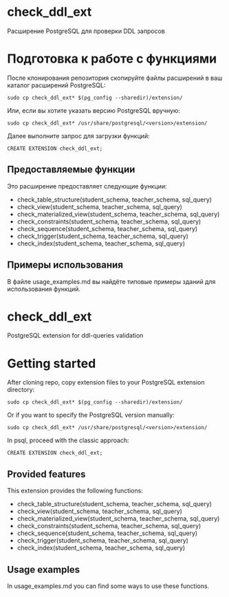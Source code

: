 # check_ddl_ext
Расширение PostgreSQL для проверки DDL запросов

# Подготовка к работе с функциями
После клонирования репозитория скопируйте файлы расширений в ваш каталог расширений PostgreSQL:
```
sudo cp check_ddl_ext* $(pg_config --sharedir)/extension/
```

Или, если вы хотите указать версию PostgreSQL вручную:
```
sudo cp check_ddl_ext* /usr/share/postgresql/<version>/extension/
```

Далее выполните запрос для загрузки функций:
```
CREATE EXTENSION check_ddl_ext;
```
## Предоставляемые функции
Это расширение предоставляет следующие функции:
- check_table_structure(student_schema, teacher_schema, sql_query)
- check_view(student_schema, teacher_schema, sql_query)
- check_materialized_view(student_schema, teacher_schema, sql_query)
- check_constraints(student_schema, teacher_schema, sql_query)
- check_sequence(student_schema, teacher_schema, sql_query)
- check_trigger(student_schema, teacher_schema, sql_query)
- check_index(student_schema, teacher_schema, sql_query)

## Примеры использования
В файле usage_examples.md вы найдёте типовые примеры зданий для использования функций.

# check_ddl_ext
PostgreSQL extension for ddl-queries validation

# Getting started
After cloning repo, copy extension files to your PostgreSQL extension directory:
```
sudo cp check_ddl_ext* $(pg_config --sharedir)/extension/
```

Or if you want to specify the PostgreSQL version manually:
```
sudo cp check_ddl_ext* /usr/share/postgresql/<version>/extension/
```

In psql, proceed with the classic approach:
```
CREATE EXTENSION check_ddl_ext;
```
## Provided features
This extension provides the following functions:
- check_table_structure(student_schema, teacher_schema, sql_query)
- check_view(student_schema, teacher_schema, sql_query)
- check_materialized_view(student_schema, teacher_schema, sql_query)
- check_constraints(student_schema, teacher_schema, sql_query)
- check_sequence(student_schema, teacher_schema, sql_query)
- check_trigger(student_schema, teacher_schema, sql_query)
- check_index(student_schema, teacher_schema, sql_query)

## Usage examples
In usage_examples.md you can find some ways to use these functions.
